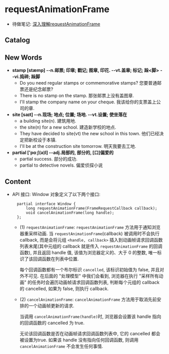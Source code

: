 # requestAnimationFrame


- 待做笔记: [深入理解requestAnimationFrame](http://blog.csdn.net/u010476739/article/details/76383700)


## Catalog






## New Words
- **stamp [stæmp] --n.邮票; 印章; 戳记; 图章, 印花. --vt.盖章; 标记; 跺<脚>**
  **--vi.捣碎; 跺脚**
    + Do you need regular stamps or commemorative stamps?
      您要普通邮票还是纪念邮票?
    + There is no stamp on the stamp. 那张邮票上没有盖图章.
    + I'll stamp the company name on your cheque.
      我该给你的支票盖上公司的章.
- **site [saɪt] --n.现场; 地点; 位置; 场地. --vt.设置; 使坐落在**
    + a building site(n). 建筑用地.
    + the site(n) for a new school. 建造新学校的地点.
    + They have decided to site(vt) the new school in this town.
      他们已经决定把新校设于本镇.
    + I'll be at the construction site tomorrow. 明天我要去工地.
- **partial ['pɑːʃ(ə)l] --adj.局部的, 部分的, [口]偏爱的**
    + partial success. 部分的成功. 
    + partial to detective novels. 偏爱侦探小说





## Content
- API 接口: Window 对象定义了以下两个接口:
  ```
    partial interface Window {
        long requestAnimationFrame(FrameRequestCallback callback);
        void cancelAnimationFrame(long handle);
    };
  ```
    + (1) `requestAnimationFrame`: `requestAnimationFrame`
      方法用于通知浏览器重采样动画. 当 `requestAnimationFrame`(callback)
      被调用时不会执行 callback, 而是会将元组 `<handle, callback>`
      插入到动画帧请求回调函数列表末尾(其中元组的 callback 就是传入
      `requestAnimationFrame` 的回调函数), 并且返回 handle 值,
      该值为浏览器定义的、大于 0 的整数, 唯一标识了该回调函数在列表中位置. 
      
      每个回调函数都有一个布尔标识 `cancelled`, 该标识初始值为 false,
      并且对外不可见. 在后面的 "处理模型" 中我们会看到, 浏览器在执行
      "采样所有动画" 的任务时会遍历动画帧请求回调函数列表, 判断每个元组的
      callback 的 cancelled, 如果为 false, 则执行 callback. 
    + (2) `cancelAnimationFrame`: `cancelAnimationFrame`
      方法用于取消先前安排的一个动画帧更新的请求. 
      
      当调用 `cancelAnimationFrame(handle)`时, 浏览器会设置该 handle 
      指向的回调函数的 cancelled 为 true.
    
      无论该回调函数是否在动画帧请求回调函数列表中, 它的 cancelled
      都会被设置为true. 如果该 handle 没有指向任何回调函数, 则调用`cancelAnimationFrame` 不会发生任何事情. 


